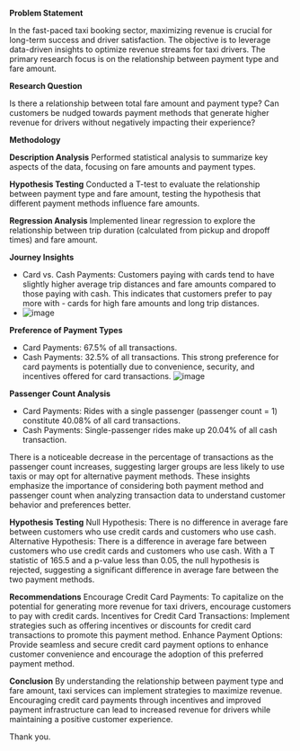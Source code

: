 

**Problem Statement**

In the fast-paced taxi booking sector, maximizing revenue is crucial for long-term success and driver satisfaction. 
The objective is to leverage data-driven insights to optimize revenue streams for taxi drivers. 
The primary research focus is on the relationship between payment type and fare amount.


**Research Question**

Is there a relationship between total fare amount and payment type?
Can customers be nudged towards payment methods that generate higher revenue for drivers without negatively impacting their experience?

**Methodology**

**Description Analysis**
Performed statistical analysis to summarize key aspects of the data, focusing on fare amounts and payment types.

**Hypothesis Testing**
Conducted a T-test to evaluate the relationship between payment type and fare amount, testing the hypothesis that different payment methods influence fare amounts.

**Regression Analysis**
Implemented linear regression to explore the relationship between trip duration (calculated from pickup and dropoff times) and fare amount.


**Journey Insights**
- Card vs. Cash Payments: Customers paying with cards tend to have slightly higher average trip distances and fare amounts compared to those paying with cash. This indicates that customers prefer to pay more with - cards for high fare amounts and long trip distances.
- ![image](https://github.com/prafullcs/Statistics_Project1/assets/90818539/ecf0d199-29ab-4bd3-9b25-278f9d87be04)


**Preference of Payment Types**
- Card Payments: 67.5% of all transactions.
- Cash Payments: 32.5% of all transactions.
This strong preference for card payments is potentially due to convenience, security, and incentives offered for card transactions.
![image](https://github.com/prafullcs/Statistics_Project1/assets/90818539/b1aa9fc1-945b-4307-9591-2efbacff4e6d)



**Passenger Count Analysis**
 - Card Payments: Rides with a single passenger (passenger count = 1) constitute 40.08% of all card transactions.
-  Cash Payments: Single-passenger rides make up 20.04% of all cash transaction.

 There is a noticeable decrease in the percentage of transactions as the passenger count increases, suggesting larger groups are less likely to use taxis or may opt for alternative payment methods. These insights emphasize the importance of considering both payment method and passenger count when analyzing transaction data to understand customer behavior and preferences better.

**Hypothesis Testing**
Null Hypothesis: There is no difference in average fare between customers who use credit cards and customers who use cash.
Alternative Hypothesis: There is a difference in average fare between customers who use credit cards and customers who use cash.
With a T statistic of 165.5 and a p-value less than 0.05, the null hypothesis is rejected, suggesting a significant difference in average fare between the two payment methods.

**Recommendations**
Encourage Credit Card Payments: To capitalize on the potential for generating more revenue for taxi drivers, encourage customers to pay with credit cards.
Incentives for Credit Card Transactions: Implement strategies such as offering incentives or discounts for credit card transactions to promote this payment method.
Enhance Payment Options: Provide seamless and secure credit card payment options to enhance customer convenience and encourage the adoption of this preferred payment method.

**Conclusion**
By understanding the relationship between payment type and fare amount, taxi services can implement strategies to maximize revenue. Encouraging credit card payments through incentives and improved payment infrastructure can lead to increased revenue for drivers while maintaining a positive customer experience.


Thank you.






